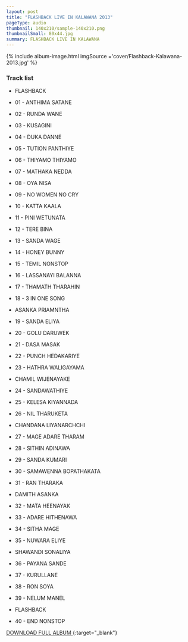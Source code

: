 ```yaml
---
layout: post
title: "FLASHBACK LIVE IN KALAWANA 2013"
pageType: audio
thumbnail: 140x210/sample-140x210.png
thumbnailSmall: 80x44.jpg
summary: FLASHBACK LIVE IN KALAWANA
---
```


<div class="ab-player" data-boourl="https://audioboom.com/publishing/playlist/v3?autoplay=false&amp;boo_content_type=playlist&amp;data_for_content_type=1273581&amp;image_option=small&amp;link_color=%2358d1eb&amp;player_theme=light&amp;show_title=true&amp;src=https%3A%2F%2Fapi.audioboom.com%2Fplaylists%2F1273581-flashback-live-in-kalawana-2013&player_theme=dark&link_color=%23ffc504&image_option=small&show_title=true" data-boowidth="100%" data-maxheight="285" data-iframestyle="background-color:transparent; display:block; min-width:300px; max-width:700px;" style="background-color:transparent;"></div><script type="text/javascript">(function() { var po = document.createElement("script"); po.type = "text/javascript"; po.async = true; po.src = "https://d15mj6e6qmt1na.cloudfront.net/cdn/embed.js"; var s = document.getElementsByTagName("script")[0]; s.parentNode.insertBefore(po, s); })();</script>

{% include album-image.html imgSource ='cover/Flashback-Kalawana-2013.jpg' %}

### Track list

-   FLASHBACK

- 01 - ANTHIMA SATANE 
- 02 - RUNDA WANE  
- 03 - KUSAGINI
- 04 - DUKA DANNE 
- 05 - TUTION PANTHIYE  
- 06 - THIYAMO THIYAMO  
- 07 - MATHAKA NEDDA  
- 08 - OYA NISA  
- 09 - NO WOMEN NO CRY  
- 10 - KATTA KAALA  
- 11 - PINI WETUNATA  
- 12 - TERE BINA  
- 13 - SANDA WAGE 
- 14 - HONEY BUNNY  
- 15 - TEMIL NONSTOP  
- 16 - LASSANAYI BALANNA 
- 17 - THAMATH THARAHIN  
- 18 - 3 IN ONE SONG

- ASANKA PRIAMNTHA

- 19 - SANDA ELIYA  
- 20 - GOLU DARUWEK 
- 21 - DASA MASAK 
- 22 - PUNCH HEDAKARIYE 
- 23 - HATHRA WALIGAYAMA

- CHAMIL WIJENAYAKE

- 24 - SANDAWATHIYE  
- 25 - KELESA KIYANNADA  
- 26 - NIL THARUKETA 

- CHANDANA LIYANARCHCHI

- 27 - MAGE ADARE THARAM 
- 28 - SITHIN ADINAWA 
- 29 - SANDA KUMARI 
- 30 - SAMAWENNA BOPATHAKATA 
- 31 - RAN THARAKA

- DAMITH ASANKA

- 32 - MATA HEENAYAK  
- 33 - ADARE HITHENAWA 
- 34 - SITHA MAGE 
- 35 - NUWARA ELIYE

- SHAWANDI SONALIYA

- 36 - PAYANA SANDE 
- 37 - KURULLANE  
- 38 - RON SOYA  
- 39 - NELUM MANEL

-  FLASHBACK
- 40 - END NONSTOP 


[DOWNLOAD FULL ALBUM ](http://www.mediafire.com/download/ccjyotbsiqcv57d/FLASHBACK_LIVE_IN_KALAWANA_2013.rar){:target="_blank"}
